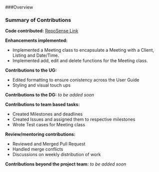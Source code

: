 ###Overview

### Summary of Contributions

**Code contributed:** [RepoSense Link](https://nus-cs2103-ay2223s1.github.io/tp-dashboard/?search=ama-chi&breakdown=true&sort=groupTitle&sortWithin=title&since=2022-09-16&timeframe=commit&mergegroup=&groupSelect=groupByRepos&checkedFileTypes=docs~functional-code~test-code~other)

**Enhancements implemented:** 
* Implemented a Meeting class to encapsulate a Meeting with a Client, Listing and Date/Time.
* Implemented add, edit and delete functions for the Meeting class.

**Contributions to the UG:**
* Edited formatting to ensure conistency across the User Guide
* Styling and visual touch ups

**Contributions to the DG:** _to be added soon_

**Contributions to team based tasks:** 
* Created Milestones and deadlines
* Created Issues and assigned them to respective milestones
* Wrote Test cases for Meeting class

**Review/mentoring contributions:** 
* Reviewed and Merged Pull Request
* Handled merge conflicts
* Discussions on weekly distribution of work

**Contributions beyond the project team:** _to be added soon_
